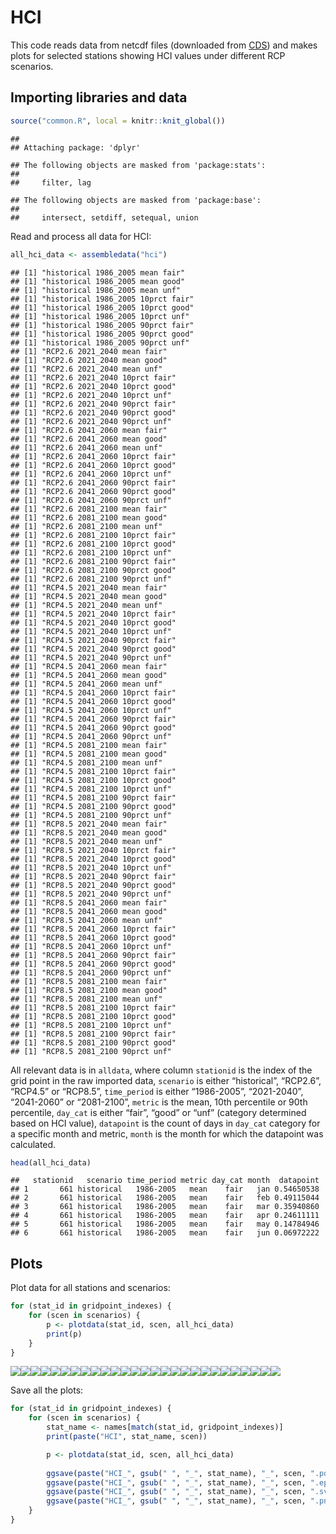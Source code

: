 HCI
================

This code reads data from netcdf files (downloaded from
[CDS](https://cds.climate.copernicus.eu/cdsapp#!/dataset/sis-tourism-climate-suitability-indicators?tab=overview))
and makes plots for selected stations showing HCI values under different
RCP scenarios.

## Importing libraries and data

``` r
source("common.R", local = knitr::knit_global())
```

    ## 
    ## Attaching package: 'dplyr'

    ## The following objects are masked from 'package:stats':
    ## 
    ##     filter, lag

    ## The following objects are masked from 'package:base':
    ## 
    ##     intersect, setdiff, setequal, union

Read and process all data for HCI:

``` r
all_hci_data <- assembledata("hci")
```

    ## [1] "historical 1986_2005 mean fair"
    ## [1] "historical 1986_2005 mean good"
    ## [1] "historical 1986_2005 mean unf"
    ## [1] "historical 1986_2005 10prct fair"
    ## [1] "historical 1986_2005 10prct good"
    ## [1] "historical 1986_2005 10prct unf"
    ## [1] "historical 1986_2005 90prct fair"
    ## [1] "historical 1986_2005 90prct good"
    ## [1] "historical 1986_2005 90prct unf"
    ## [1] "RCP2.6 2021_2040 mean fair"
    ## [1] "RCP2.6 2021_2040 mean good"
    ## [1] "RCP2.6 2021_2040 mean unf"
    ## [1] "RCP2.6 2021_2040 10prct fair"
    ## [1] "RCP2.6 2021_2040 10prct good"
    ## [1] "RCP2.6 2021_2040 10prct unf"
    ## [1] "RCP2.6 2021_2040 90prct fair"
    ## [1] "RCP2.6 2021_2040 90prct good"
    ## [1] "RCP2.6 2021_2040 90prct unf"
    ## [1] "RCP2.6 2041_2060 mean fair"
    ## [1] "RCP2.6 2041_2060 mean good"
    ## [1] "RCP2.6 2041_2060 mean unf"
    ## [1] "RCP2.6 2041_2060 10prct fair"
    ## [1] "RCP2.6 2041_2060 10prct good"
    ## [1] "RCP2.6 2041_2060 10prct unf"
    ## [1] "RCP2.6 2041_2060 90prct fair"
    ## [1] "RCP2.6 2041_2060 90prct good"
    ## [1] "RCP2.6 2041_2060 90prct unf"
    ## [1] "RCP2.6 2081_2100 mean fair"
    ## [1] "RCP2.6 2081_2100 mean good"
    ## [1] "RCP2.6 2081_2100 mean unf"
    ## [1] "RCP2.6 2081_2100 10prct fair"
    ## [1] "RCP2.6 2081_2100 10prct good"
    ## [1] "RCP2.6 2081_2100 10prct unf"
    ## [1] "RCP2.6 2081_2100 90prct fair"
    ## [1] "RCP2.6 2081_2100 90prct good"
    ## [1] "RCP2.6 2081_2100 90prct unf"
    ## [1] "RCP4.5 2021_2040 mean fair"
    ## [1] "RCP4.5 2021_2040 mean good"
    ## [1] "RCP4.5 2021_2040 mean unf"
    ## [1] "RCP4.5 2021_2040 10prct fair"
    ## [1] "RCP4.5 2021_2040 10prct good"
    ## [1] "RCP4.5 2021_2040 10prct unf"
    ## [1] "RCP4.5 2021_2040 90prct fair"
    ## [1] "RCP4.5 2021_2040 90prct good"
    ## [1] "RCP4.5 2021_2040 90prct unf"
    ## [1] "RCP4.5 2041_2060 mean fair"
    ## [1] "RCP4.5 2041_2060 mean good"
    ## [1] "RCP4.5 2041_2060 mean unf"
    ## [1] "RCP4.5 2041_2060 10prct fair"
    ## [1] "RCP4.5 2041_2060 10prct good"
    ## [1] "RCP4.5 2041_2060 10prct unf"
    ## [1] "RCP4.5 2041_2060 90prct fair"
    ## [1] "RCP4.5 2041_2060 90prct good"
    ## [1] "RCP4.5 2041_2060 90prct unf"
    ## [1] "RCP4.5 2081_2100 mean fair"
    ## [1] "RCP4.5 2081_2100 mean good"
    ## [1] "RCP4.5 2081_2100 mean unf"
    ## [1] "RCP4.5 2081_2100 10prct fair"
    ## [1] "RCP4.5 2081_2100 10prct good"
    ## [1] "RCP4.5 2081_2100 10prct unf"
    ## [1] "RCP4.5 2081_2100 90prct fair"
    ## [1] "RCP4.5 2081_2100 90prct good"
    ## [1] "RCP4.5 2081_2100 90prct unf"
    ## [1] "RCP8.5 2021_2040 mean fair"
    ## [1] "RCP8.5 2021_2040 mean good"
    ## [1] "RCP8.5 2021_2040 mean unf"
    ## [1] "RCP8.5 2021_2040 10prct fair"
    ## [1] "RCP8.5 2021_2040 10prct good"
    ## [1] "RCP8.5 2021_2040 10prct unf"
    ## [1] "RCP8.5 2021_2040 90prct fair"
    ## [1] "RCP8.5 2021_2040 90prct good"
    ## [1] "RCP8.5 2021_2040 90prct unf"
    ## [1] "RCP8.5 2041_2060 mean fair"
    ## [1] "RCP8.5 2041_2060 mean good"
    ## [1] "RCP8.5 2041_2060 mean unf"
    ## [1] "RCP8.5 2041_2060 10prct fair"
    ## [1] "RCP8.5 2041_2060 10prct good"
    ## [1] "RCP8.5 2041_2060 10prct unf"
    ## [1] "RCP8.5 2041_2060 90prct fair"
    ## [1] "RCP8.5 2041_2060 90prct good"
    ## [1] "RCP8.5 2041_2060 90prct unf"
    ## [1] "RCP8.5 2081_2100 mean fair"
    ## [1] "RCP8.5 2081_2100 mean good"
    ## [1] "RCP8.5 2081_2100 mean unf"
    ## [1] "RCP8.5 2081_2100 10prct fair"
    ## [1] "RCP8.5 2081_2100 10prct good"
    ## [1] "RCP8.5 2081_2100 10prct unf"
    ## [1] "RCP8.5 2081_2100 90prct fair"
    ## [1] "RCP8.5 2081_2100 90prct good"
    ## [1] "RCP8.5 2081_2100 90prct unf"

All relevant data is in `alldata`, where column `stationid` is the index
of the grid point in the raw imported data, `scenario` is either
“historical”, “RCP2.6”, “RCP4.5” or “RCP8.5”, `time_period` is either
“1986-2005”, “2021-2040”, “2041-2060” or “2081-2100”, `metric` is the
mean, 10th percentile or 90th percentile, `day_cat` is either “fair”,
“good” or “unf” (category determined based on HCI value), `datapoint` is
the count of days in `day_cat` category for a specific month and metric,
`month` is the month for which the datapoint was calculated.

``` r
head(all_hci_data)
```

    ##   stationid   scenario time_period metric day_cat month  datapoint
    ## 1       661 historical   1986-2005   mean    fair   jan 0.54650538
    ## 2       661 historical   1986-2005   mean    fair   feb 0.49115044
    ## 3       661 historical   1986-2005   mean    fair   mar 0.35940860
    ## 4       661 historical   1986-2005   mean    fair   apr 0.24611111
    ## 5       661 historical   1986-2005   mean    fair   may 0.14784946
    ## 6       661 historical   1986-2005   mean    fair   jun 0.06972222

## Plots

Plot data for all stations and scenarios:

``` r
for (stat_id in gridpoint_indexes) {
    for (scen in scenarios) {
        p <- plotdata(stat_id, scen, all_hci_data)
        print(p)
    }
}
```

![](HCI_files/figure-gfm/unnamed-chunk-4-1.svg)<!-- -->![](HCI_files/figure-gfm/unnamed-chunk-4-2.svg)<!-- -->![](HCI_files/figure-gfm/unnamed-chunk-4-3.svg)<!-- -->![](HCI_files/figure-gfm/unnamed-chunk-4-4.svg)<!-- -->![](HCI_files/figure-gfm/unnamed-chunk-4-5.svg)<!-- -->![](HCI_files/figure-gfm/unnamed-chunk-4-6.svg)<!-- -->![](HCI_files/figure-gfm/unnamed-chunk-4-7.svg)<!-- -->![](HCI_files/figure-gfm/unnamed-chunk-4-8.svg)<!-- -->![](HCI_files/figure-gfm/unnamed-chunk-4-9.svg)<!-- -->![](HCI_files/figure-gfm/unnamed-chunk-4-10.svg)<!-- -->![](HCI_files/figure-gfm/unnamed-chunk-4-11.svg)<!-- -->![](HCI_files/figure-gfm/unnamed-chunk-4-12.svg)<!-- -->![](HCI_files/figure-gfm/unnamed-chunk-4-13.svg)<!-- -->![](HCI_files/figure-gfm/unnamed-chunk-4-14.svg)<!-- -->![](HCI_files/figure-gfm/unnamed-chunk-4-15.svg)<!-- -->![](HCI_files/figure-gfm/unnamed-chunk-4-16.svg)<!-- -->![](HCI_files/figure-gfm/unnamed-chunk-4-17.svg)<!-- -->![](HCI_files/figure-gfm/unnamed-chunk-4-18.svg)<!-- -->![](HCI_files/figure-gfm/unnamed-chunk-4-19.svg)<!-- -->![](HCI_files/figure-gfm/unnamed-chunk-4-20.svg)<!-- -->![](HCI_files/figure-gfm/unnamed-chunk-4-21.svg)<!-- -->![](HCI_files/figure-gfm/unnamed-chunk-4-22.svg)<!-- -->![](HCI_files/figure-gfm/unnamed-chunk-4-23.svg)<!-- -->![](HCI_files/figure-gfm/unnamed-chunk-4-24.svg)<!-- -->![](HCI_files/figure-gfm/unnamed-chunk-4-25.svg)<!-- -->![](HCI_files/figure-gfm/unnamed-chunk-4-26.svg)<!-- -->![](HCI_files/figure-gfm/unnamed-chunk-4-27.svg)<!-- -->

Save all the plots:

``` r
for (stat_id in gridpoint_indexes) {
    for (scen in scenarios) {
        stat_name <- names[match(stat_id, gridpoint_indexes)]
        print(paste("HCI", stat_name, scen))

        p <- plotdata(stat_id, scen, all_hci_data)
        
        ggsave(paste("HCI_", gsub(" ", "_", stat_name), "_", scen, ".pdf", sep=""), p, width=8, height=4, units="in", path="../output/pdf/HCI", device=cairo_pdf)
        ggsave(paste("HCI_", gsub(" ", "_", stat_name), "_", scen, ".eps", sep=""), p, width=8, height=4, units="in", path="../output/eps/HCI", device=cairo_ps)
        ggsave(paste("HCI_", gsub(" ", "_", stat_name), "_", scen, ".svg", sep=""), p, width=8, height=4, units="in", path="../output/svg/HCI")
        ggsave(paste("HCI_", gsub(" ", "_", stat_name), "_", scen, ".png", sep=""), p, width=8, height=4, units="in", path="../output/png/HCI", dpi=500)
    }
}
```

